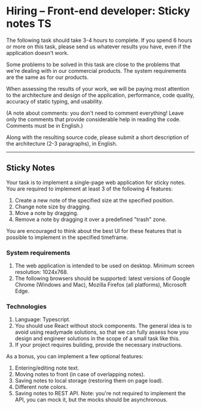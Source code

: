 # Hiring – Front-end developer: Sticky notes TS

The following task should take 3-4 hours to complete. If you spend 6 hours or more on this task, please send us whatever results you have, even if the application doesn't work.

Some problems to be solved in this task are close to the problems that we're dealing with in our commercial products. The system requirements are the same as for our products.

When assessing the results of your work, we will be paying most attention to the architecture and design of the application, performance, code quality, accuracy of static typing, and usability.

(A note about comments: you don't need to comment everything! Leave only the comments that provide considerable help in reading the code. Comments must be in English.)

Along with the resulting source code, please submit a short description of the architecture (2-3 paragraphs), in English.

---

## Sticky Notes

Your task is to implement a single-page web application for sticky notes. You are required to implement at least 3 of the following 4 features:

1. Create a new note of the specified size at the specified position.
2. Change note size by dragging.
3. Move a note by dragging.
4. Remove a note by dragging it over a predefined "trash" zone.

You are encouraged to think about the best UI for these features that is possible to implement in the specified timeframe.

### System requirements

1. The web application is intended to be used on desktop. Minimum screen resolution: 1024x768.
2. The following browsers should be supported: latest versions of Google Chrome (Windows and Mac), Mozilla Firefox (all platforms), Microsoft Edge.

### Technologies

1. Language: Typescript.
2. You should use React without stock components. The general idea is to avoid using readymade solutions, so that we can fully assess how you design and engineer solutions in the scope of a small task like this.
3. If your project requires building, provide the necessary instructions.

As a bonus, you can implement a few optional features:

1. Entering/editing note text.
2. Moving notes to front (in case of overlapping notes).
3. Saving notes to local storage (restoring them on page load).
4. Different note colors.
5. Saving notes to REST API. Note: you're not required to implement the API, you can mock it, but the mocks should be asynchronous.
